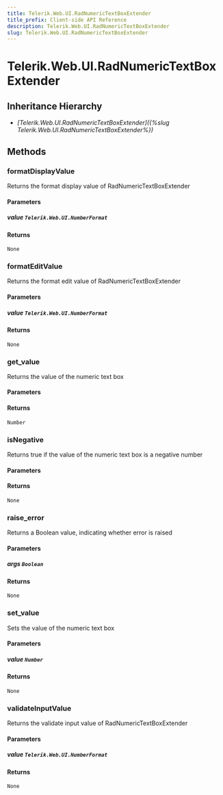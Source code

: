 ```yaml
---
title: Telerik.Web.UI.RadNumericTextBoxExtender
title_prefix: Client-side API Reference
description: Telerik.Web.UI.RadNumericTextBoxExtender
slug: Telerik.Web.UI.RadNumericTextBoxExtender
---
```


# Telerik.Web.UI.RadNumericTextBoxExtender  

## Inheritance Hierarchy

* *[Telerik.Web.UI.RadNumericTextBoxExtender]({%slug Telerik.Web.UI.RadNumericTextBoxExtender%})*


## Methods

###  formatDisplayValue

Returns the format display value of RadNumericTextBoxExtender

#### Parameters

##### value `Telerik.Web.UI.NumberFormat`

#### Returns

`None` 

### formatEditValue

Returns the format edit value of RadNumericTextBoxExtender

#### Parameters

##### value `Telerik.Web.UI.NumberFormat`

#### Returns

`None` 

### get_value

Returns the value of the numeric text box

#### Parameters

#### Returns

`Number` 

### isNegative

Returns true if the value of the numeric text box is a negative number

#### Parameters

#### Returns

`None` 

### raise_error

Returns a Boolean value, indicating whether error is raised

#### Parameters

##### args `Boolean`

#### Returns

`None` 

### set_value

Sets the value of the numeric text box

#### Parameters

##### value `Number`

#### Returns

`None` 

### validateInputValue

Returns the validate input value of RadNumericTextBoxExtender

#### Parameters

##### value `Telerik.Web.UI.NumberFormat`

#### Returns

`None` 



